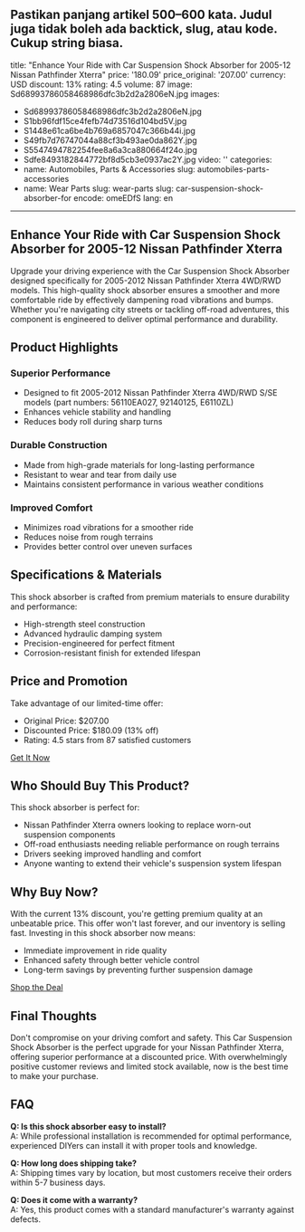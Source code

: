 Pastikan panjang artikel 500–600 kata.
Judul juga tidak boleh ada backtick, slug, atau kode. Cukup string biasa.
---
title: "Enhance Your Ride with Car Suspension Shock Absorber for 2005-12 Nissan Pathfinder Xterra"
price: '180.09'
price_original: '207.00'
currency: USD
discount: 13%
rating: 4.5
volume: 87
image: Sd68993786058468986dfc3b2d2a2806eN.jpg
images:
  - Sd68993786058468986dfc3b2d2a2806eN.jpg
  - S1bb96fdf15ce4fefb74d73516d104bd5V.jpg
  - S1448e61ca6be4b769a6857047c366b44i.jpg
  - S49fb7d76747044a88cf3b493ae0da862Y.jpg
  - S5547494782254fee8a6a3ca880664f24o.jpg
  - Sdfe8493182844772bf8d5cb3e0937ac2Y.jpg
video: ''
categories:
  - name: Automobiles, Parts & Accessories
    slug: automobiles-parts-accessories
  - name: Wear Parts
    slug: wear-parts
slug: car-suspension-shock-absorber-for
encode: omeEDfS
lang: en
---

<h2>Enhance Your Ride with Car Suspension Shock Absorber for 2005-12 Nissan Pathfinder Xterra</h2>

Upgrade your driving experience with the Car Suspension Shock Absorber designed specifically for 2005-2012 Nissan Pathfinder Xterra 4WD/RWD models. This high-quality shock absorber ensures a smoother and more comfortable ride by effectively dampening road vibrations and bumps. Whether you're navigating city streets or tackling off-road adventures, this component is engineered to deliver optimal performance and durability.

<h2>Product Highlights</h2>

<h3>Superior Performance</h3>
<ul>
  <li>Designed to fit 2005-2012 Nissan Pathfinder Xterra 4WD/RWD S/SE models (part numbers: 56110EA027, 92140125, E6110ZL)</li>
  <li>Enhances vehicle stability and handling</li>
  <li>Reduces body roll during sharp turns</li>
</ul>

<h3>Durable Construction</h3>
<ul>
  <li>Made from high-grade materials for long-lasting performance</li>
  <li>Resistant to wear and tear from daily use</li>
  <li>Maintains consistent performance in various weather conditions</li>
</ul>

<h3>Improved Comfort</h3>
<ul>
  <li>Minimizes road vibrations for a smoother ride</li>
  <li>Reduces noise from rough terrains</li>
  <li>Provides better control over uneven surfaces</li>
</ul>

<h2>Specifications & Materials</h2>

This shock absorber is crafted from premium materials to ensure durability and performance:
- High-strength steel construction
- Advanced hydraulic damping system
- Precision-engineered for perfect fitment
- Corrosion-resistant finish for extended lifespan

<h2>Price and Promotion</h2>

Take advantage of our limited-time offer:
- Original Price: $207.00
- Discounted Price: $180.09 (13% off)
- Rating: 4.5 stars from 87 satisfied customers

<div class="flex justify-center my-2">
  <a href="https://buy.csgad.com/omeEDfS" rel="nofollow sponsored" target="_blank" class="py-2 px-4 rounded-md text-white font-semibold bg-gradient-to-r from-[#f73c22] to-[#ff7b48]">Get It Now</a>
</div>

<h2>Who Should Buy This Product?</h2>

This shock absorber is perfect for:
- Nissan Pathfinder Xterra owners looking to replace worn-out suspension components
- Off-road enthusiasts needing reliable performance on rough terrains
- Drivers seeking improved handling and comfort
- Anyone wanting to extend their vehicle's suspension system lifespan

<h2>Why Buy Now?</h2>

With the current 13% discount, you're getting premium quality at an unbeatable price. This offer won't last forever, and our inventory is selling fast. Investing in this shock absorber now means:
- Immediate improvement in ride quality
- Enhanced safety through better vehicle control
- Long-term savings by preventing further suspension damage

<div class="flex justify-center my-2">
  <a href="https://buy.csgad.com/omeEDfS" rel="nofollow sponsored" target="_blank" class="py-2 px-4 rounded-md text-white font-semibold bg-gradient-to-r from-[#f73c22] to-[#ff7b48]">Shop the Deal</a>
</div>

<h2>Final Thoughts</h2>

Don't compromise on your driving comfort and safety. This Car Suspension Shock Absorber is the perfect upgrade for your Nissan Pathfinder Xterra, offering superior performance at a discounted price. With overwhelmingly positive customer reviews and limited stock available, now is the best time to make your purchase.

<h2>FAQ</h2>

<strong>Q: Is this shock absorber easy to install?</strong><br>
A: While professional installation is recommended for optimal performance, experienced DIYers can install it with proper tools and knowledge.

<strong>Q: How long does shipping take?</strong><br>
A: Shipping times vary by location, but most customers receive their orders within 5-7 business days.

<strong>Q: Does it come with a warranty?</strong><br>
A: Yes, this product comes with a standard manufacturer's warranty against defects.